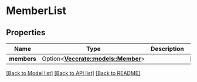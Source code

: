 # MemberList

## Properties

Name | Type | Description | Notes
------------ | ------------- | ------------- | -------------
**members** | Option<[**Vec<crate::models::Member>**](Member.md)> |  | [optional]

[[Back to Model list]](../README.md#documentation-for-models) [[Back to API list]](../README.md#documentation-for-api-endpoints) [[Back to README]](../README.md)


